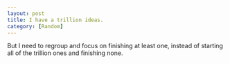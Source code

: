 ```yaml
---
layout: post
title: I have a trillion ideas.
category: [Random]
---
```


But I need to regroup and focus on finishing at least one, instead of starting all of the trillion ones and finishing none.
